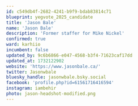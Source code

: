 ```yaml
---
id: c549db4f-2682-4241-b9f9-bdab83814c71
blueprint: yegvote_2025_candidate
title: 'Jason Bale'
name: 'Jason Bale'
description: 'Former staffer for Mike Nickel'
confirmed: true
ward: karhiio
incumbent: false
updated_by: 9c6b6866-e047-4568-b3f4-71623caf17dd
updated_at: 1732122902
website: 'https://www.jasonbale.ca/'
twitter: Jasonwbale
bluesky_handle: jasonwbale.bsky.social
facebook: 'profile.php?id=61561716416594'
instagram: iambehir
photo: jason-headshot-modified.png
---
```

